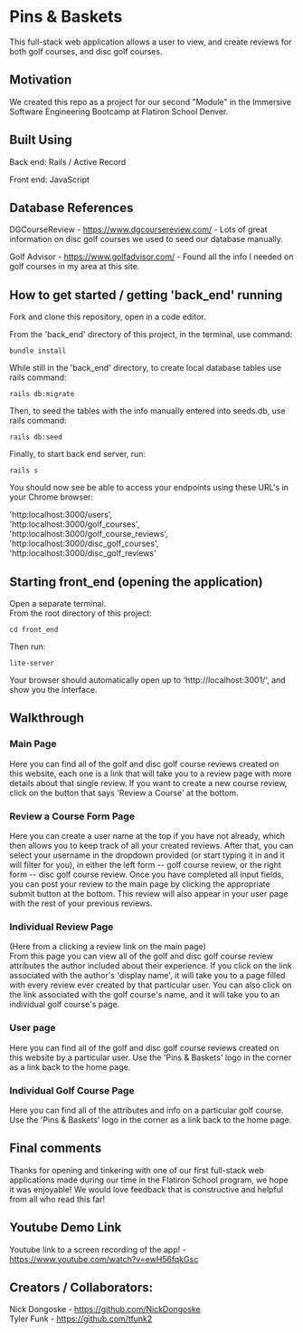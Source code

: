 # Pins & Baskets
This full-stack web application allows a user to view, and create reviews for both golf courses, and disc golf courses. 

## Motivation
We created this repo as a project for our second "Module" in the Immersive Software Engineering Bootcamp at Flatiron School Denver.

## Built Using
Back end: Rails / Active Record

Front end: JavaScript

## Database References
DGCourseReview - https://www.dgcoursereview.com/ - Lots of great information on disc golf courses we used to seed our database manually.

Golf Advisor - https://www.golfadvisor.com/ - Found all the info I needed on golf courses in my area at this site.

## How to get started / getting 'back_end' running
Fork and clone this repository, open in a code editor.

From the 'back_end' directory of this project, in the terminal, use command:
```
bundle install
```
While still in the 'back_end' directory, to create local database tables use rails command:
```
rails db:migrate
```

Then, to seed the tables with the info manually entered into seeds.db, use rails command:
```
rails db:seed
```

Finally, to start back end server, run:
```
rails s
```
You should now see be able to access your endpoints using these URL's in your Chrome browser:<br/>

'http:localhost:3000/users',<br/>
'http:localhost:3000/golf_courses',<br/> 
'http:localhost:3000/golf_course_reviews',<br/> 
'http:localhost:3000/disc_golf_courses',<br/> 
'http:localhost:3000/disc_golf_reviews'

## Starting front_end (opening the application)
Open a separate terminal.<br/>
From the root directory of this project:
```
cd front_end
```
Then run:
```
lite-server
```
Your browser should automatically open up to 'http://localhost:3001/', and show you the interface.

## Walkthrough

### Main Page
Here you can find all of the golf and disc golf course reviews created on this website, each one is a link that will take you to a review page with more details about that single review. If you want to create a new course review, click on the button that says 'Review a Course' at the bottom.

### Review a Course Form Page
Here you can create a user name at the top if you have not already, which then allows you to keep track of all your created reviews. After that, you can select your username in the dropdown provided (or start typing it in and it will filter for you), in either the left form -- golf course review, or the right form -- disc golf course review. Once you have completed all input fields, you can post your review to the main page by clicking the appropriate submit button at the bottom. This review will also appear in your user page with the rest of your previous reviews.

### Individual Review Page
(Here from a clicking a review link on the main page)<br/>
From this page you can view all of the golf and disc golf course review attributes the author included about their experience. If you click on the link associated with the author's 'display name', it will take you to a page filled with every review ever created by that particular user. You can also click on the link associated with the golf course's name, and it will take you to an individual golf course's page.

### User page
Here you can find all of the golf and disc golf course reviews created on this website by a particular user. Use the 'Pins & Baskets' logo in the corner as a link back to the home page.

### Individual Golf Course Page
Here you can find all of the attributes and info on a particular golf course. Use the 'Pins & Baskets' logo in the corner as a link back to the home page.

## Final comments
Thanks for opening and tinkering with one of our first full-stack web applications made during our time in the Flatiron School program, we hope it was enjoyable! We would love feedback that is constructive and helpful from all who read this far!

## Youtube Demo Link
Youtube link to a screen recording of the app! - https://www.youtube.com/watch?v=ewH56fqkGsc

## Creators / Collaborators: 
Nick Dongoske - https://github.com/NickDongoske<br/> 
Tyler Funk - https://github.com/tfunk2